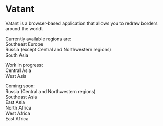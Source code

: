 # Vatant
 Vatant is a browser-based application that allows you to redraw borders around the world.
  
 Currently available regions are:  
 Southeast Europe  
 Russia (except Central and Northwestern regions)  
 South Asia  
  
 Work in progress:  
 Central Asia  
 West Asia  
  
 Coming soon:  
 Russia (Central and Northwestern regions)  
 Southeast Asia  
 East Asia  
 North Africa  
 West Africa  
 East Africa  
